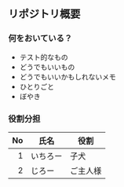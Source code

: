 ## リポジトリ概要

### 何をおいている？

* テスト的なもの
* どうでもいいもの
* どうでもいいかもしれないメモ
* ひとりごと
* ぼやき

### 役割分担

|No|氏名|役割|
|--:|----|----|
|1|いちろー|子犬|
|2|じろー|ご主人様|
